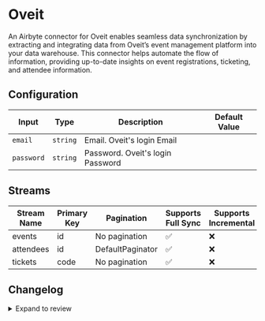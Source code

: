 # Oveit
An Airbyte connector for Oveit enables seamless data synchronization by extracting and integrating data from Oveit’s event management platform into your data warehouse. This connector helps automate the flow of information, providing up-to-date insights on event registrations, ticketing, and attendee information.

## Configuration

| Input | Type | Description | Default Value |
|-------|------|-------------|---------------|
| `email` | `string` | Email. Oveit&#39;s login Email |  |
| `password` | `string` | Password. Oveit&#39;s login Password |  |

## Streams
| Stream Name | Primary Key | Pagination | Supports Full Sync | Supports Incremental |
|-------------|-------------|------------|---------------------|----------------------|
| events | id | No pagination | ✅ |  ❌  |
| attendees | id | DefaultPaginator | ✅ |  ❌  |
| tickets | code | No pagination | ✅ |  ❌  |

## Changelog

<details>
  <summary>Expand to review</summary>

| Version          | Date              | Pull Request | Subject        |
|------------------|-------------------|--------------|----------------|
| 0.0.2 | 2024-12-11 | [49057](https://github.com/airbytehq/airbyte/pull/49057) | Starting with this version, the Docker image is now rootless. Please note that this and future versions will not be compatible with Airbyte versions earlier than 0.64 |
| 0.0.1 | 2024-10-24 | | Initial release by [@parthiv11](https://github.com/parthiv11) via Connector Builder |

</details>
